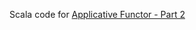 Scala code for [Applicative Functor - Part 2](https://www.slideshare.net/pjschwarz/applicative-functor-part-2)